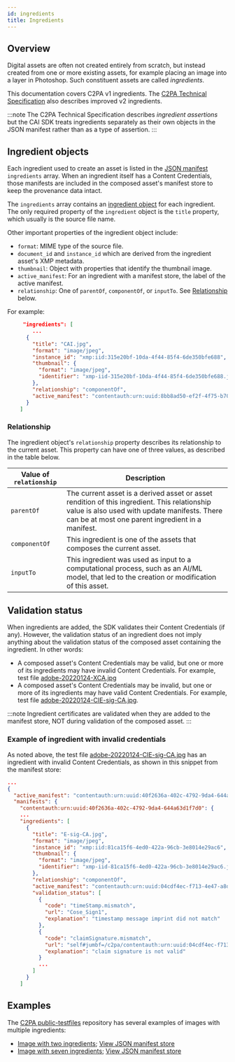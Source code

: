 ```yaml
---
id: ingredients
title: Ingredients
---
```


## Overview 

Digital assets are often not created entirely from scratch, but instead created from one or more existing assets, for example placing an image into a layer in Photoshop.  Such constituent assets are called _ingredients_. 

This documentation covers C2PA v1 ingredients.  The [C2PA Technical Specification](https://c2pa.org/specifications/specifications/1.4/specs/C2PA_Specification.html#_ingredient) also describes improved v2 ingredients.

:::note
The C2PA Technical Specification describes _ingredient assertions_ but the CAI SDK treats ingredients separately as their own objects in the JSON manifest rather than as a type of assertion.
:::

## Ingredient objects

Each ingredient used to create an asset is listed in the [JSON manifest](manifest-ref) `ingredients` array.  When an ingredient itself has a Content Credentials, those manifests are included in the composed asset's manifest store to keep the provenance data intact. 

The `ingredients` array contains an [ingredient object](manifest-ref#ingredient) for each ingredient.  The only required property of the `ingredient` object is the `title` property, which usually is the source file name.

Other important properties of the ingredient object include:
- `format`: MIME type of the source file.
- `document_id` and `instance_id` which are derived from the ingredient asset's XMP metadata.
- `thumbnail`: Object with properties that identify the thumbnail image. 
- `active_manifest`: For an ingredient with a manifest store, the label of the active manifest.  
- `relationship`: One of `parentOf`, `componentOf`, or `inputTo`. See [Relationship](#relationship) below.

For example:

```json
     "ingredients": [
        ...
      {
        "title": "CAI.jpg",
        "format": "image/jpeg",
        "instance_id": "xmp:iid:315e20bf-10da-4f44-85f4-6de350bfe688",
        "thumbnail": {
          "format": "image/jpeg",
          "identifier": "xmp-iid-315e20bf-10da-4f44-85f4-6de350bfe688.jpg"
        },
        "relationship": "componentOf",
        "active_manifest": "contentauth:urn:uuid:8bb8ad50-ef2f-4f75-b709-a0e302d58019"
      }
    ]
```

### Relationship

The ingredient object's `relationship` property describes its relationship to the current asset.  This property can have one of three values, as described in the table below.

|  Value of `relationship` | Description |
|--------------------------|-------------|
| `parentOf` | The current asset is a derived asset or asset rendition of this ingredient. This relationship value is also used with update manifests.  There can be at most one parent ingredient in a manifest. |
| `componentOf` | This ingredient is one of the assets that composes the current asset. |
| `inputTo` | This ingredient was used as input to a computational process, such as an AI/ML model, that led to the creation or modification of this asset. |

## Validation status

When ingredients are added, the SDK validates their Content Credentials (if any).  However, the validation status of an ingredient does not imply anything about the validation status of the composed asset containing the ingredient. In other words:
- A composed asset's Content Credentials may be valid, but one or more of its ingredients may have invalid Content Credentials. For example, test file [adobe-20220124-XCA.jpg](https://contentcredentials.org/verify?source=https://c2pa.org/public-testfiles/image/jpeg/adobe-20220124-XCA.jpg)
- A composed asset's Content Credentials may be invalid, but one or more of its ingredients may have valid Content Credentials. For example, test file [adobe-20220124-CIE-sig-CA.jpg](https://contentcredentials.org/verify?source=https://c2pa.org/public-testfiles/image/jpeg/adobe-20220124-CIE-sig-CA.jpg). 

:::note
Ingredient certificates are validated when they are added to the manifest store, NOT during validation of the composed asset. 
:::

### Example of ingredient with invalid credentials

As noted above, the test file [adobe-20220124-CIE-sig-CA.jpg](https://contentcredentials.org/verify?source=https://c2pa.org/public-testfiles/image/jpeg/adobe-20220124-CIE-sig-CA.jpg) has an ingredient with invalid Content Credentials, as shown in this snippet from the manifest store: 

```json
...
{
  "active_manifest": "contentauth:urn:uuid:40f2636a-402c-4792-9da4-644a63d1f7d0",
  "manifests": {
    "contentauth:urn:uuid:40f2636a-402c-4792-9da4-644a63d1f7d0": {
    ...
    "ingredients": [
      {
        "title": "E-sig-CA.jpg",
        "format": "image/jpeg",
        "instance_id": "xmp:iid:81ca15f6-4ed0-422a-96cb-3e8014e29ac6",
        "thumbnail": {
          "format": "image/jpeg",
          "identifier": "xmp-iid-81ca15f6-4ed0-422a-96cb-3e8014e29ac6.jpg"
        },
        "relationship": "componentOf",
        "active_manifest": "contentauth:urn:uuid:04cdf4ec-f713-4e47-a8d6-7af56501ce4b",
        "validation_status": [
          {
            "code": "timeStamp.mismatch",
            "url": "Cose_Sign1",
            "explanation": "timestamp message imprint did not match"
          },
          {
            "code": "claimSignature.mismatch",
            "url": "self#jumbf=/c2pa/contentauth:urn:uuid:04cdf4ec-f713-4e47-a8d6-7af56501ce4b/c2pa.signature",
            "explanation": "claim signature is not valid"
          }
          ...
        ]
      }
    ]
```

## Examples

The [C2PA public-testfiles](https://c2pa.org/public-testfiles/image/) repository has several examples of images with multiple ingredients:
- [Image with two ingredients](https://contentcredentials.org/verify?source=https://c2pa.org/public-testfiles/image/jpeg/adobe-20220124-CAICA.jpg); [View JSON manifest store](https://c2pa.org/public-testfiles/image/jpeg/manifests/adobe-20220124-CAICA/manifest_store.json)
- [Image with seven ingredients](https://contentcredentials.org/verify?source=https://c2pa.org/public-testfiles/image/jpeg/adobe-20220124-CAIAIIICAICIICAIICICA.jpg); [View JSON manifest store](https://c2pa.org/public-testfiles/image/jpeg/manifests/adobe-20220124-CAIAIIICAICIICAIICICA/manifest_store.json)



